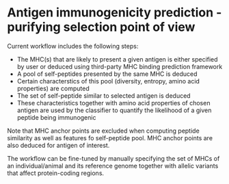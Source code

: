 # Antigen immunogenicity prediction - purifying selection point of view

Current workflow includes the following steps:

- The MHC(s) that are likely to present a given antigen is either specified by user or deduced using third-party MHC binding prediction framework
- A pool of self-peptides presented by the same MHC is deduced
- Certain characterstics of this pool (diversity, entropy, amino acid properties) are computed
- The set of self-peptide similar to selected antigen is deduced
- These characteristics together with amino acid properties of chosen antigen are used by the classifier to quantify the likelihood of a given peptide being immunogenic

Note that MHC anchor points are excluded when computing peptide similarity as well as features fo self-peptide pool. MHC anchor points are also deduced for antigen of interest.

The workflow can be fine-tuned by manually specifying the set of MHCs of an individual/animal and its reference genome together with allelic variants that affect protein-coding regions.



